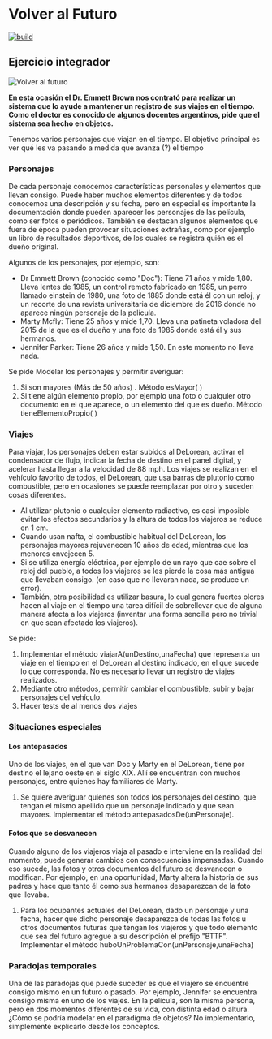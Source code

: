 # Volver al Futuro
 
[![build](https://github.com/wollok/EjercicioIntegradorVolverAlFuturo/actions/workflows/ci.yml/badge.svg)](https://github.com/wollok/EjercicioIntegradorVolverAlFuturo/actions/workflows/ci.yml)

## Ejercicio integrador

![Volver al futuro](volverAlFuturo.jpg)

**En esta ocasión el Dr. Emmett Brown nos contrató para realizar un sistema que lo ayude a mantener un registro de sus viajes en el tiempo. Como el doctor es conocido de algunos docentes argentinos, pide que el sistema sea hecho en objetos.**

Tenemos varios personajes que viajan en el tiempo. El objetivo principal es ver qué les va pasando a medida que avanza (?) el tiempo

### Personajes

De cada personaje conocemos características personales y elementos que llevan consigo. Puede haber muchos elementos diferentes y de todos conocemos una descripción y su fecha, pero en especial es importante la documentación donde pueden aparecer los personajes de las película, como ser fotos o periódicos. También se destacan algunos elementos que fuera de época pueden provocar situaciones extrañas, como por ejemplo un libro de resultados deportivos, de los cuales se registra quién es el dueño original.

Algunos de los personajes, por ejemplo, son:

- Dr Emmett Brown (conocido como "Doc"): Tiene 71 años y mide 1,80. Lleva lentes de 1985, un control remoto fabricado en 1985, un perro llamado einstein de 1980, una foto de 1885 donde está él con un reloj, y un recorte de una revista universitaria de diciembre de 2016 donde no aparece ningún personaje de la película. 
- Marty Mcfly: Tiene 25 años y mide 1,70. Lleva una patineta voladora del 2015 de la que es el dueño y una foto de 1985 donde está él y sus hermanos.
- Jennifer Parker: Tiene 26 años y mide 1,50. En este momento no lleva nada.

Se pide Modelar los personajes y permitir averiguar: 

1. Si son mayores (Más de 50 años) . Método esMayor( )
2. Si tiene algún elemento propio, por ejemplo una foto o cualquier otro documento en el que aparece, o un elemento del que es dueño. Método tieneElementoPropio( )

### Viajes
Para viajar, los personajes deben estar subidos al DeLorean, activar el condensador de flujo, indicar la fecha de destino en el panel digital, y acelerar hasta llegar a la velocidad de 88 mph.
Los viajes se realizan en el vehículo favorito de todos, el DeLorean, que usa barras de plutonio como combustible, pero en ocasiones se puede reemplazar por otro y suceden cosas diferentes.

- Al utilizar plutonio o cualquier elemento radiactivo, es casi imposible evitar los efectos secundarios y la altura de todos los viajeros se reduce en 1 cm.  
- Cuando usan nafta, el combustible habitual del DeLorean, los personajes mayores rejuvenecen 10 años de edad, mientras que los menores envejecen 5. 
- Si se utiliza energía eléctrica, por ejemplo de un rayo que cae sobre el reloj del pueblo, a todos los viajeros se les pierde la cosa más antigua que llevaban consigo. (en caso que no llevaran nada, se produce un error).
- También, otra posibilidad es utilizar basura, lo cual genera fuertes olores hacen al viaje en el tiempo una tarea difícil de sobrellevar que de alguna manera afecta a los viajeros (inventar una forma sencilla pero no trivial en que sean afectado los viajeros).

Se pide:

1. Implementar el método viajarA(unDestino,unaFecha) que representa un viaje en el tiempo en el DeLorean al destino indicado, en el que sucede lo que corresponda.  No es necesario llevar un registro de viajes realizados.
2. Mediante otro métodos, permitir cambiar el combustible, subir y bajar personajes del vehículo.
3. Hacer tests de al menos dos viajes 

### Situaciones especiales 
#### Los antepasados

Uno de los viajes, en el que van Doc y Marty en el DeLorean, tiene por destino el lejano oeste en el siglo XIX. Allí se encuentran con muchos personajes, entre quienes hay familiares de Marty.

1. Se quiere averiguar quienes son todos los personajes del destino, que tengan el mismo apellido que un personaje indicado y que sean mayores. Implementar el método antepasadosDe(unPersonaje).

#### Fotos que se desvanecen

Cuando alguno de los viajeros viaja al pasado e interviene en la realidad del momento, puede generar cambios con consecuencias impensadas. Cuando eso sucede, las fotos y otros documentos del futuro se desvanecen o modifican. Por ejemplo, en una oportunidad, Marty altera la historia de sus padres y hace que tanto él como sus hermanos desaparezcan de la foto que llevaba. 

1. Para los ocupantes actuales del DeLorean, dado un personaje y una fecha, hacer que dicho personaje desaparezca de todas las fotos u otros documentos futuras que tengan los viajeros y que todo elemento que sea del futuro agregue a su descripción el prefijo "BTTF". Implementar el método huboUnProblemaCon(unPersonaje,unaFecha)

### Paradojas temporales

Una de las paradojas que puede suceder es que el viajero se encuentre consigo mismo en un futuro o pasado.  Por ejemplo, Jennifer se encuentra consigo misma en uno de los viajes. En la película, son la misma persona, pero en dos momentos diferentes de su vida, con distinta edad o altura. ¿Cómo se podría modelar en el paradigma de objetos? No implementarlo, simplemente explicarlo desde los conceptos.
